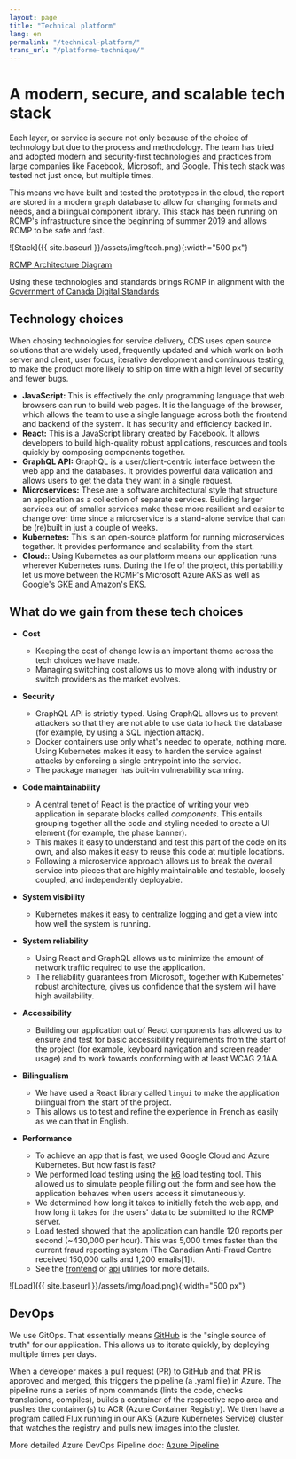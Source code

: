 ```yaml
---
layout: page
title: "Technical platform"
lang: en
permalink: "/technical-platform/"
trans_url: "/platforme-technique/"
---
```


# A modern, secure, and scalable tech stack

Each layer, or service is secure not only because of the choice of technology but due to the process and methodology. The team has tried and adopted modern and security-first technologies and practices from large companies like Facebook, Microsoft, and Google. This tech stack was tested not just once, but multiple times.

This means we have built and tested the prototypes in the cloud, the report are stored in a modern graph database to allow for changing formats and needs, and a bilingual component library. This stack has been running on RCMP's infrastructure since the beginning of summer 2019 and allows RCMP to be safe and fast.

 ![Stack]({{ site.baseurl }}/assets/img/tech.png){:width="500 px"}

[RCMP Architecture Diagram](../assets/docs/rcmp-architecture-diagram.pdf)

Using these technologies and standards brings RCMP in alignment with the [Government of Canada Digital Standards](https://www.canada.ca/en/government/system/digital-government/government-canada-digital-standards.html)

## Technology choices

When chosing technologies for service delivery, CDS uses open source solutions that are widely used, frequently updated and which work on both server and client, user focus, iterative development and continuous testing, to make the product more likely to ship on time with a high level of security and fewer bugs.

- **JavaScript:** This is effectively the only programming language that web browsers can  run to build web pages. It is the language of the browser, which allows the team to use a single language across both the frontend and backend of the system. It has security and efficiency backed in.
- **React:** This is a JavaScript library created by Facebook. It allows developers to build high-quality robust applications, resources and tools quickly by composing components together.
- **GraphQL API:** GraphQL is a user/client-centric interface between the web app and the databases. It provides powerful data validation and allows users to get the data they want in a single request.
- **Microservices:** These are a software architectural style that structure an application as a collection of separate services. Building larger services out of smaller services make these more resilient and easier to change over time since a microservice is a stand-alone service that can be (re)built in just a couple of weeks.
- **Kubernetes:** This is an open-source platform for running microservices together. It provides performance and scalability from the start. 
- **Cloud:**: Using Kubernetes as our platform means our application runs wherever Kubernetes runs. During the life of the project, this portability let us move between the RCMP's Microsoft Azure AKS as well as Google's GKE and Amazon's EKS.

## What do we gain from these tech choices

- **Cost**
  - Keeping the cost of change low is an important theme across the tech choices we have made.
  - Managing switching cost allows us to move along with industry or switch providers as the market evolves.

- **Security**
  - GraphQL API is strictly-typed. Using GraphQL allows us to prevent attackers so that they are not able to use data to hack the database (for example, by using a SQL injection attack).
  - Docker containers use only what's needed to operate, nothing more. Using Kubernetes makes it easy to harden the service against attacks by enforcing a single entrypoint into the service.
  - The package manager has buit-in vulnerability scanning.

- **Code maintainability**
  - A central tenet of React is the practice of writing your web application in separate blocks called _components_. This entails grouping together all the code and styling needed to create a UI element (for example, the phase banner).
  - This makes it easy to understand and test this part of the code on its own, and also makes it easy to reuse this code at multiple locations.
  - Following a microservice approach allows us to break the overall service into pieces that are highly maintainable and testable, loosely coupled, and independently deployable.

- **System visibility**
  - Kubernetes makes it easy to centralize logging and get a view into how well the system is running.

- **System reliability**
  - Using React and GraphQL allows us to minimize the amount of network traffic required to use the application.
  - The reliability guarantees from Microsoft, together with Kubernetes' robust architecture, gives us confidence that the system will have high availability.

- **Accessibility**
  - Building our application out of React components has allowed us to ensure and test for basic accessibility requirements from the start of the project (for example, keyboard navigation and screen reader usage) and to work towards conforming with at least WCAG 2.1AA.

- **Bilingualism**
  - We have used a React library called `lingui` to make the application bilingual from the start of the project.
  - This allows us to test and refine the experience in French as easily as we can that in English.
  
- **Performance**
  - To achieve an app that is fast, we used Google Cloud and Azure Kubernetes. But how fast is fast?
  - We performed load testing using the [k6](https://docs.k6.io) load testing tool. This allowed us to simulate people filling out the form and see how the application behaves when users access it simutaneously. 
  - We determined how long it takes to initially fetch the web app, and how long it takes for the users' data to be submitted to the RCMP server. 
  - Load tested showed that the application can handle 120 reports per second (~430,000 per hour). This was 5,000 times faster than the current fraud reporting system (The Canadian Anti-Fraud Centre received 150,000 calls and 1,200 emails[1]). 
  - See the [frontend](https://github.com/cds-snc/report-a-cybercrime/blob/master/frontend/utils/loadTesting.js) or [api](https://github.com/cds-snc/report-a-cybercrime/blob/master/api/utils/loadTesting.js) utilities for more details.
  
 ![Load]({{ site.baseurl }}/assets/img/load.png){:width="500 px"}

## DevOps

We use GitOps. That essentially means [GitHub](https://github.com/cds-snc/report-a-cybercrime) is the "single source of truth" for our application. This allows us to iterate quickly, by deploying multiple times per days.

When a developer makes a pull request (PR) to GitHub and that PR is approved and merged, this triggers the pipeline (a .yaml file) in Azure. The pipeline runs a series of npm commands (lints the code, checks translations, compiles), builds a container of the respective repo area and pushes the container(s) to ACR (Azure Container Registry). We then have a program called Flux running in our AKS (Azure Kubernetes Service) cluster that watches the registry and pulls new images into the cluster.

More detailed Azure DevOps Pipeline doc: [Azure Pipeline](../assets/docs/azure-pipeline.pdf)
